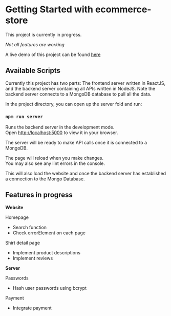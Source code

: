 # Getting Started with ecommerce-store
This project is currently in progress.

*Not all features are working*

A live demo of this project can be found [here](http://kevshirtshop.com/)


## Available Scripts

Currently this project has two parts:
The frontend server written in ReactJS, and the backend server containing all APIs written in NodeJS. 
Note the backend server connects to a MongoDB database to pull all the data.

In the project directory, you can open up the server fold and run:

### `npm run server`

Runs the backend server in the development mode.\
Open [http://localhost:5000](http://localhost:5000) to view it in your browser.

The server will be ready to make API calls once it is connected to a MongoDB.

The page will reload when you make changes.\
You may also see any lint errors in the console.

This will also load the website and once the backend server has established a connection to the Mongo Database.

## Features in progress

**Website**

Homepage
- Search function
- Check errorElement on each page
  
Shirt detail page
- Implement product descriptions
- Implement reviews

**Server**

Passwords
- Hash user passwords using bcrypt
  
Payment
- Integrate payment





